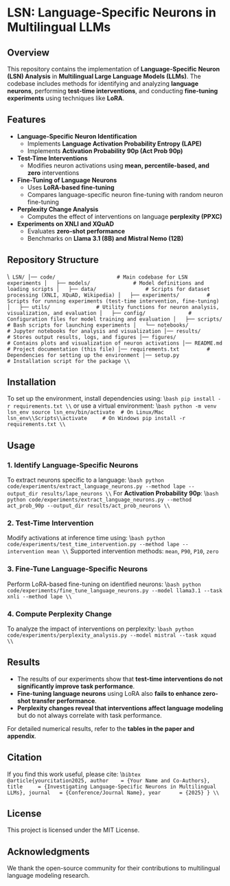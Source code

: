 # LSN: Language-Specific Neurons in Multilingual LLMs

## Overview
This repository contains the implementation of **Language-Specific Neuron (LSN) Analysis** in **Multilingual Large Language Models (LLMs)**. The codebase includes methods for identifying and analyzing **language neurons**, performing **test-time interventions**, and conducting **fine-tuning experiments** using techniques like **LoRA**.

## Features
- **Language-Specific Neuron Identification**  
  - Implements **Language Activation Probability Entropy (LAPE)**  
  - Implements **Activation Probability 90p (Act Prob 90p)**  
- **Test-Time Interventions**
  - Modifies neuron activations using **mean, percentile-based, and zero** interventions  
- **Fine-Tuning of Language Neurons**
  - Uses **LoRA-based fine-tuning**  
  - Compares language-specific neuron fine-tuning with random neuron fine-tuning  
- **Perplexity Change Analysis**
  - Computes the effect of interventions on language **perplexity (PPXC)**  
- **Experiments on XNLI and XQuAD**
  - Evaluates **zero-shot performance**  
  - Benchmarks on **Llama 3.1 (8B) and Mistral Nemo (12B)**  

## Repository Structure
\\```
LSN/
│── code/                    # Main codebase for LSN experiments
│   ├── models/              # Model definitions and loading scripts
│   ├── data/                # Scripts for dataset processing (XNLI, XQuAD, Wikipedia)
│   ├── experiments/         # Scripts for running experiments (test-time intervention, fine-tuning)
│   ├── utils/               # Utility functions for neuron analysis, visualization, and evaluation
│   ├── config/              # Configuration files for model training and evaluation
│   ├── scripts/             # Bash scripts for launching experiments
│   └── notebooks/           # Jupyter notebooks for analysis and visualization
│── results/                 # Stores output results, logs, and figures
│── figures/                 # Contains plots and visualization of neuron activations
│── README.md                # Project documentation (this file)
│── requirements.txt         # Dependencies for setting up the environment
│── setup.py                 # Installation script for the package
\\```

## Installation
To set up the environment, install dependencies using:
\\```bash
pip install -r requirements.txt
\\```
or use a virtual environment:
\\```bash
python -m venv lsn_env
source lsn_env/bin/activate  # On Linux/Mac
lsn_env\\Scripts\\activate     # On Windows
pip install -r requirements.txt
\\```

## Usage

### 1. Identify Language-Specific Neurons
To extract neurons specific to a language:
\\```bash
python code/experiments/extract_language_neurons.py --method lape --output_dir results/lape_neurons
\\```
For **Activation Probability 90p**:
\\```bash
python code/experiments/extract_language_neurons.py --method act_prob_90p --output_dir results/act_prob_neurons
\\```

### 2. Test-Time Intervention
Modify activations at inference time using:
\\```bash
python code/experiments/test_time_intervention.py --method lape --intervention mean
\\```
Supported intervention methods: `mean`, `P90`, `P10`, `zero`

### 3. Fine-Tune Language-Specific Neurons
Perform LoRA-based fine-tuning on identified neurons:
\\```bash
python code/experiments/fine_tune_language_neurons.py --model llama3.1 --task xnli --method lape
\\```

### 4. Compute Perplexity Change
To analyze the impact of interventions on perplexity:
\\```bash
python code/experiments/perplexity_analysis.py --model mistral --task xquad
\\```

## Results
- The results of our experiments show that **test-time interventions do not significantly improve task performance**.
- **Fine-tuning language neurons** using LoRA also **fails to enhance zero-shot transfer performance**.
- **Perplexity changes reveal that interventions affect language modeling** but do not always correlate with task performance.

For detailed numerical results, refer to the **tables in the paper and appendix**.

## Citation
If you find this work useful, please cite:
\\```bibtex
@article{yourcitation2025,
  author    = {Your Name and Co-Authors},
  title     = {Investigating Language-Specific Neurons in Multilingual LLMs},
  journal   = {Conference/Journal Name},
  year      = {2025}
}
\\```

## License
This project is licensed under the MIT License.

## Acknowledgments
We thank the open-source community for their contributions to multilingual language modeling research.
